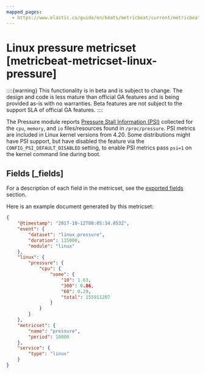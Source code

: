 ```yaml
---
mapped_pages:
  - https://www.elastic.co/guide/en/beats/metricbeat/current/metricbeat-metricset-linux-pressure.html
---
```


<!-- This file is generated! See scripts/mage/docs_collector.go -->

# Linux pressure metricset [metricbeat-metricset-linux-pressure]

::::{warning}
This functionality is in beta and is subject to change. The design and code is less mature than official GA features and is being provided as-is with no warranties. Beta features are not subject to the support SLA of official GA features.
::::


The Pressure module reports [Pressure Stall Information (PSI)](https://www.kernel.org/doc/Documentation/accounting/psi.txt) collected for the `cpu`, `memory`, and `io` files/resources found in `/proc/pressure`. PSI metrics are included in Linux kernel versions from 4.20. Some distributions might have PSI support, but have disabled the feature via the `CONFIG_PSI_DEFAULT_DISABLED` setting, to enable PSI metrics pass `psi=1` on the kernel command line during boot.

## Fields [_fields]

For a description of each field in the metricset, see the [exported fields](/reference/metricbeat/exported-fields-linux.md) section.

Here is an example document generated by this metricset:

```json
{
    "@timestamp": "2017-10-12T08:05:34.853Z",
    "event": {
        "dataset": "linux.pressure",
        "duration": 115000,
        "module": "linux"
    },
    "linux": {
        "pressure": {
            "cpu": {
                "some": {
                    "10": 1.63,
                    "300": 0.06,
                    "60": 0.29,
                    "total": 155911207
                }
            }
        }
    },
    "metricset": {
        "name": "pressure",
        "period": 10000
    },
    "service": {
        "type": "linux"
    }
}
```
